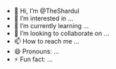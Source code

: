 - 👋 Hi, I’m @TheShardul
- 👀 I’m interested in ...
- 🌱 I’m currently learning ...
- 💞️ I’m looking to collaborate on ...
- 📫 How to reach me ...
- 😄 Pronouns: ...
- ⚡ Fun fact: ...

<!---
TheShardul/TheShardul is a ✨ special ✨ repository because its `README.md` (this file) appears on your GitHub profile.
You can click the Preview link to take a look at your changes.
--->
